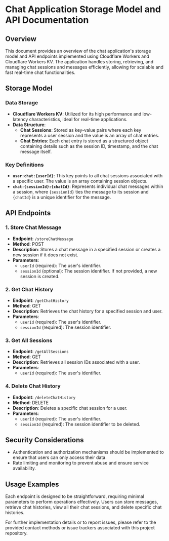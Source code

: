 # Chat Application Storage Model and API Documentation

## Overview
This document provides an overview of the chat application's storage model and API endpoints implemented using Cloudflare Workers and Cloudflare Workers KV. The application handles storing, retrieving, and managing chat sessions and messages efficiently, allowing for scalable and fast real-time chat functionalities.

## Storage Model

### Data Storage
- **Cloudflare Workers KV**: Utilized for its high performance and low-latency characteristics, ideal for real-time applications.
- **Data Structure**:
  - **Chat Sessions**: Stored as key-value pairs where each key represents a user session and the value is an array of chat entries.
  - **Chat Entries**: Each chat entry is stored as a structured object containing details such as the session ID, timestamp, and the chat message itself.

### Key Definitions
- **`user:chat:{userId}`**: This key points to all chat sessions associated with a specific user. The value is an array containing session objects.
- **`chat:{sessionId}:{chatId}`**: Represents individual chat messages within a session, where `{sessionId}` ties the message to its session and `{chatId}` is a unique identifier for the message.

## API Endpoints

### 1. Store Chat Message
- **Endpoint**: `/storeChatMessage`
- **Method**: POST
- **Description**: Stores a chat message in a specified session or creates a new session if it does not exist.
- **Parameters**:
  - `userId` (required): The user's identifier.
  - `sessionId` (optional): The session identifier. If not provided, a new session is created.

### 2. Get Chat History
- **Endpoint**: `/getChatHistory`
- **Method**: GET
- **Description**: Retrieves the chat history for a specified session and user.
- **Parameters**:
  - `userId` (required): The user's identifier.
  - `sessionId` (required): The session identifier.

### 3. Get All Sessions
- **Endpoint**: `/getAllSessions`
- **Method**: GET
- **Description**: Retrieves all session IDs associated with a user.
- **Parameters**:
  - `userId` (required): The user's identifier.

### 4. Delete Chat History
- **Endpoint**: `/deleteChatHistory`
- **Method**: DELETE
- **Description**: Deletes a specific chat session for a user.
- **Parameters**:
  - `userId` (required): The user's identifier.
  - `sessionId` (required): The session identifier to be deleted.

## Security Considerations
- Authentication and authorization mechanisms should be implemented to ensure that users can only access their data.
- Rate limiting and monitoring to prevent abuse and ensure service availability.

## Usage Examples
Each endpoint is designed to be straightforward, requiring minimal parameters to perform operations effectively. Users can store messages, retrieve chat histories, view all their chat sessions, and delete specific chat histories.

For further implementation details or to report issues, please refer to the provided contact methods or issue trackers associated with this project repository.
